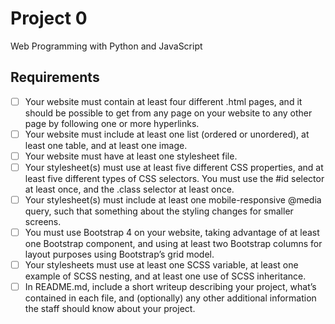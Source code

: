 # Project 0

Web Programming with Python and JavaScript

## Requirements
 - [ ] Your website must contain at least four different .html pages, and it should be possible to get from any page on your website to any other page by following one or more hyperlinks.
 - [ ] Your website must include at least one list (ordered or unordered), at least one table, and at least one image.
 - [ ] Your website must have at least one stylesheet file.
 - [ ] Your stylesheet(s) must use at least five different CSS properties, and at least five different types of CSS selectors. You must use the #id selector at least once, and the .class selector at least once.
 - [ ] Your stylesheet(s) must include at least one mobile-responsive @media query, such that something about the styling changes for smaller screens.
 - [ ] You must use Bootstrap 4 on your website, taking advantage of at least one Bootstrap component, and using at least two Bootstrap columns for layout purposes using Bootstrap’s grid model.
 - [ ] Your stylesheets must use at least one SCSS variable, at least one example of SCSS nesting, and at least one use of SCSS inheritance.
 - [ ] In README.md, include a short writeup describing your project, what’s contained in each file, and (optionally) any other additional information the staff should know about your project.
